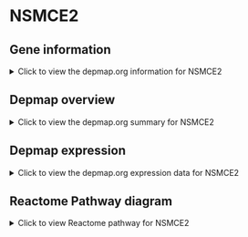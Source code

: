 <h1>NSMCE2</h1>

<h2>Gene information</h2>
<details>
  <summary>Click to view the depmap.org information for NSMCE2</summary>
  <iframe src="https://depmap.org/portal/gene/NSMCE2?tab=about" style="border:none;width:100%;height:800px"></iframe>
</details>

<h2>Depmap overview</h2>
<details>
  <summary>Click to view the depmap.org summary for NSMCE2</summary>
  <iframe src="https://depmap.org/portal/gene/NSMCE2?tab=overview" style="border:none;width:100%;height:800px"></iframe>
</details>

<h2>Depmap expression</h2>
<details>
  <summary>Click to view the depmap.org expression data for NSMCE2</summary>
  <iframe src="https://depmap.org/portal/gene/NSMCE2?tab=characterization" style="border:none;width:100%;height:800px"></iframe>
</details>



<h2>Reactome Pathway diagram</h2>
<details>
  <summary>Click to view Reactome pathway for NSMCE2</summary>
  <p>SUMOylation of DNA damage response and repair proteins</p>
  <iframe src="https://reactome.org/PathwayBrowser/#/R-HSA-3108214" style="border:none;width:100%;height:800px"></iframe>
</details>




